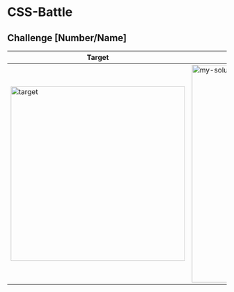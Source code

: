 # CSS-Battle

## Challenge [Number/Name]

| Target | My Solution | Code File |
|--------|-------------|-----------|
| <img width="400" alt="target" src="https://github.com/user-attachments/assets/1a7ef935-fd94-4411-bc5c-f468a41248e0" /> | <img width="500" alt="my-solution" src="https://github.com/user-attachments/assets/4e9918b8-9f16-45ae-ab03-cc386d273dce" /> | [solution.html](./challenge-01/index.html) |
